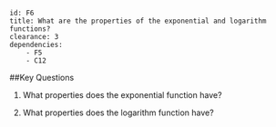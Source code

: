 ````
id: F6
title: What are the properties of the exponential and logarithm functions?
clearance: 3
dependencies:
    - F5
    - C12
````
##Key Questions

1. What properties does the exponential function have?

1. What properties does the logarithm function have?

